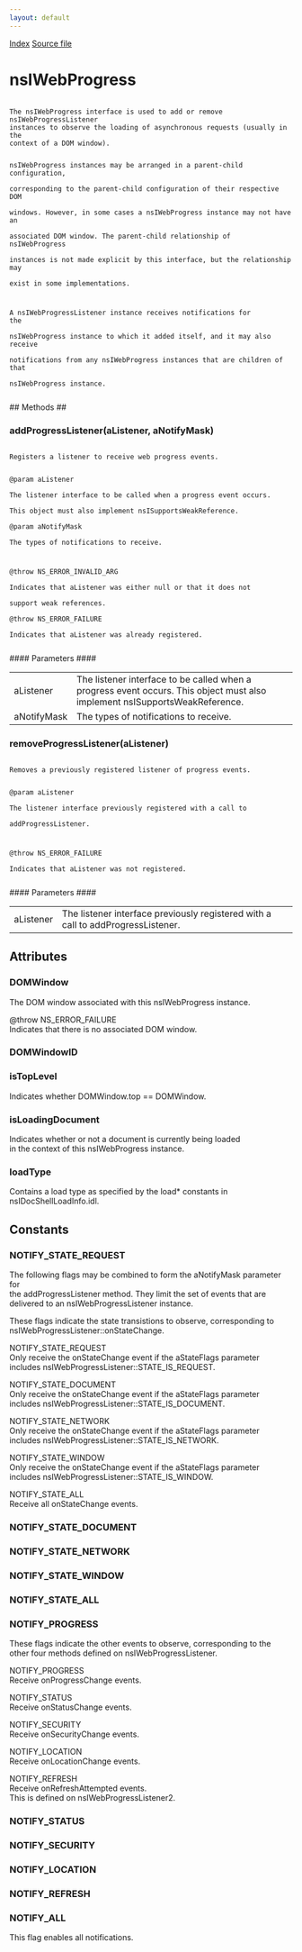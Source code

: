```yaml
---
layout: default
---
```

<div id='links'><a href="../index.html">Index</a>
<a href="http://dxr.mozilla.org/mozilla-central/source/uriloader/base/nsIWebProgress.idl">Source file</a>
</div>

# nsIWebProgress #
<code>  
The nsIWebProgress interface is used to add or remove nsIWebProgressListener  
instances to observe the loading of asynchronous requests (usually in the  
context of a DOM window).  
  
nsIWebProgress instances may be arranged in a parent-child configuration,  
corresponding to the parent-child configuration of their respective DOM  
windows.  However, in some cases a nsIWebProgress instance may not have an  
associated DOM window.  The parent-child relationship of nsIWebProgress  
instances is not made explicit by this interface, but the relationship may  
exist in some implementations.  
  
A nsIWebProgressListener instance receives notifications for the  
nsIWebProgress instance to which it added itself, and it may also receive  
notifications from any nsIWebProgress instances that are children of that  
nsIWebProgress instance.  
  
</code>
## Methods ##

### addProgressListener(aListener, aNotifyMask) ###
<code>  
Registers a listener to receive web progress events.  
  
@param aListener  
       The listener interface to be called when a progress event occurs.  
       This object must also implement nsISupportsWeakReference.  
@param aNotifyMask  
       The types of notifications to receive.  
  
@throw NS_ERROR_INVALID_ARG  
       Indicates that aListener was either null or that it does not  
       support weak references.  
@throw NS_ERROR_FAILURE  
       Indicates that aListener was already registered.  
  
</code>
#### Parameters ####

<table>

<tr>
<td>aListener</td>
<td>       The listener interface to be called when a progress event occurs.  
       This object must also implement nsISupportsWeakReference.  
</td>
</tr>

<tr>
<td>aNotifyMask</td>
<td>       The types of notifications to receive.  
</td>
</tr>

</table>

### removeProgressListener(aListener) ###
<code>  
Removes a previously registered listener of progress events.  
  
@param aListener  
       The listener interface previously registered with a call to  
       addProgressListener.  
  
@throw NS_ERROR_FAILURE  
       Indicates that aListener was not registered.  
  
</code>
#### Parameters ####

<table>

<tr>
<td>aListener</td>
<td>       The listener interface previously registered with a call to  
       addProgressListener.  
</td>
</tr>

</table>

## Attributes ##

### DOMWindow ###
  
The DOM window associated with this nsIWebProgress instance.  
  
@throw NS_ERROR_FAILURE  
       Indicates that there is no associated DOM window.  
  

### DOMWindowID ###

### isTopLevel ###
  
Indicates whether DOMWindow.top == DOMWindow.  
  

### isLoadingDocument ###
  
Indicates whether or not a document is currently being loaded  
in the context of this nsIWebProgress instance.  
  

### loadType ###
  
Contains a load type as specified by the load* constants in  
nsIDocShellLoadInfo.idl.  
  

## Constants ##

### NOTIFY_STATE_REQUEST ###
  
The following flags may be combined to form the aNotifyMask parameter for  
the addProgressListener method.  They limit the set of events that are  
delivered to an nsIWebProgressListener instance.  
  
  
These flags indicate the state transistions to observe, corresponding to  
nsIWebProgressListener::onStateChange.  
  
NOTIFY_STATE_REQUEST  
  Only receive the onStateChange event if the aStateFlags parameter  
  includes nsIWebProgressListener::STATE_IS_REQUEST.  
  
NOTIFY_STATE_DOCUMENT  
  Only receive the onStateChange event if the aStateFlags parameter  
  includes nsIWebProgressListener::STATE_IS_DOCUMENT.  
  
NOTIFY_STATE_NETWORK  
  Only receive the onStateChange event if the aStateFlags parameter  
  includes nsIWebProgressListener::STATE_IS_NETWORK.  
  
NOTIFY_STATE_WINDOW  
  Only receive the onStateChange event if the aStateFlags parameter  
  includes nsIWebProgressListener::STATE_IS_WINDOW.  
  
NOTIFY_STATE_ALL  
  Receive all onStateChange events.  
  

### NOTIFY_STATE_DOCUMENT ###

### NOTIFY_STATE_NETWORK ###

### NOTIFY_STATE_WINDOW ###

### NOTIFY_STATE_ALL ###

### NOTIFY_PROGRESS ###
  
These flags indicate the other events to observe, corresponding to the  
other four methods defined on nsIWebProgressListener.  
  
NOTIFY_PROGRESS  
  Receive onProgressChange events.  
  
NOTIFY_STATUS  
  Receive onStatusChange events.  
  
NOTIFY_SECURITY  
  Receive onSecurityChange events.  
  
NOTIFY_LOCATION  
  Receive onLocationChange events.  
  
NOTIFY_REFRESH  
  Receive onRefreshAttempted events.  
  This is defined on nsIWebProgressListener2.  
  

### NOTIFY_STATUS ###

### NOTIFY_SECURITY ###

### NOTIFY_LOCATION ###

### NOTIFY_REFRESH ###

### NOTIFY_ALL ###
  
This flag enables all notifications.  
  
